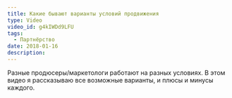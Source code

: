 ```yaml
---
title: Какие бывают варианты условий продвижения
type: Video
video_id: g4kIWDd9LFU
tags:
  - Партнёрство
date: 2018-01-16
description: 
---
```


Разные продюсеры/маркетологи работают на разных условиях. В этом видео я рассказываю все возможные варианты, и плюсы и минусы каждого.
